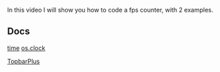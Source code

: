 In this video I will show you how to code a fps counter,
with 2 examples.

## Docs
[time](https://create.roblox.com/docs/reference/engine/globals/RobloxGlobals#time)
[os.clock](https://create.roblox.com/docs/reference/engine/libraries/os#clock)

[TopbarPlus](https://devforum.roblox.com/t/topbarplus-v290-construct-intuitive-topbar-icons-customise-them-with-themes-dropdowns-captions-labels-and-much-more/1017485)
